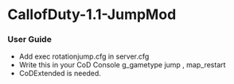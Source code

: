 # CallofDuty-1.1-JumpMod

### User Guide
* Add exec rotationjump.cfg in server.cfg
* Write this in your CoD Console g_gametype jump , map_restart
* CoDExtended is needed.
